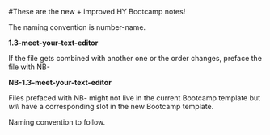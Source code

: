 #These are the new + improved HY Bootcamp notes!

The naming convention is number-name. 

  **1.3-meet-your-text-editor**

If the file gets combined with another one or the order changes, preface the file with NB-

  **NB-1.3-meet-your-text-editor**

Files prefaced with NB- might not live in the current Bootcamp template but _will_ have a corresponding slot in the new Bootcamp template.

Naming convention to follow.
